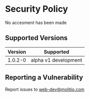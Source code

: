 # Security Policy

No accesment has been made

## Supported Versions

| Version | Supported            |
| ------- | -------------------- |
| 1.0.2-0 | alpha v1 development |

## Reporting a Vulnerability

Report issues to
web-dev@molitio.com
